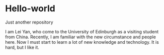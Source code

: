 # Hello-world
Just another repository

I am Lei Yan, who come to the University of Edinburgh as a visiting student from China. Recently, I am familiar with the new circumstance and people here. Now I must start to learn a lot of new knowledge and technology. It is hard, but I like it.
